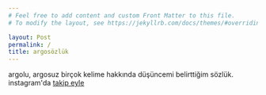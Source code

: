 ```yaml
---
# Feel free to add content and custom Front Matter to this file.
# To modify the layout, see https://jekyllrb.com/docs/themes/#overriding-theme-defaults

layout: Post
permalink: /
title: argosözlük
---
```


argolu, argosuz birçok kelime hakkında düşüncemi belirttiğim sözlük. instagram'da <a target="_blank" href="https://instagram.com/mrt0gl">takip eyle</a>
